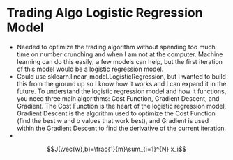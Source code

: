 # Trading Algo Logistic Regression Model

- Needed to optimize the trading algorithm without spending too much time on number crunching and when I am not at the computer. Machine learning can do this easily; a few models can help, but the first iteration of this model would be a logistic regression model.
- Could use sklearn.linear_model.LogisticRegression, but I wanted to build this from the ground up so I know how it works and I can expand it in the future. To understand the logistic regression model and how it functions, you need three main algorithms: Cost Function, Gradient Descent, and Gradient. The Cost Function is the heart of the logistic regression model, Gradient Descent is the algorithm used to optimize the Cost Function (find the best w and b values that work best), and Gradient is used within the Gradient Descent to find the derivative of the current iteration.
- 

$$J(\vec{w},b)=\frac{1}{m}\sum_{i=1}^{N} x_i$$
